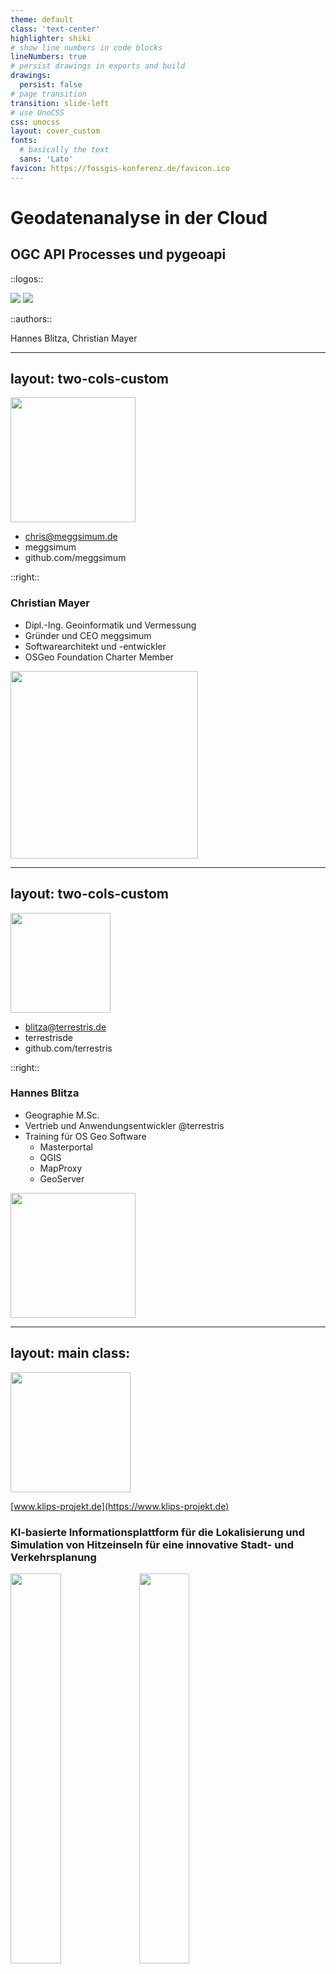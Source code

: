 ```yaml
---
theme: default
class: 'text-center'
highlighter: shiki
# show line numbers in code blocks
lineNumbers: true
# persist drawings in exports and build
drawings:
  persist: false
# page transition
transition: slide-left
# use UnoCSS
css: unocss
layout: cover_custom
fonts:
  # basically the text
  sans: 'Lato'
favicon: https://fossgis-konferenz.de/favicon.ico
---
```


# Geodatenanalyse in der Cloud
## OGC API Processes und pygeoapi

::logos::

<img src="/terrestris-logo-normal.svg" />
<img src="/meggsimum-logo_bold.png"  />

::authors::

Hannes Blitza, Christian Mayer

---
layout: two-cols-custom
---

<img src="/profilbild-christian-mayer.jpeg" style="width: 200px !important"/>

<div class="social">

- <mdi-email-edit-outline /> chris@meggsimum.de
- <mdi-twitter /> meggsimum
- <mdi-Github /> github.com/meggsimum
</div>

::right::
### Christian Mayer

- Dipl.-Ing. Geoinformatik und Vermessung
- Gründer und CEO meggsimum
- Softwarearchitekt und -entwickler
- OSGeo Foundation Charter Member

<img src="/meggsimum-logo_bold.png" style="width: 300px !important" class="py-6" />

---
layout: two-cols-custom
---

<img src="/hbl.jpg" style="width: 160px !important"/>

<div class="social">

- <mdi-email-edit-outline /> blitza@terrestris.de
- <mdi-twitter /> terrestrisde
- <mdi-Github /> github.com/terrestris
</div>

::right::
### Hannes Blitza
- Geographie M.Sc.
- Vertrieb und Anwendungsentwickler @terrestris
- Training für OS Geo Software
  - Masterportal
  - QGIS
  - MapProxy
  - GeoServer

<img src="/terrestris-logo-normal.svg" style="width: 200px !important" class="py-6" />

---
layout: main
class:
---

<img src="/klips_logo.png" style="width:20vw" class="self-center" />

[www.klips-projekt.de](https://www.klips-projekt.de)

### KI-basierte Informationsplattform für die Lokalisierung und Simulation von Hitzeinseln für eine innovative Stadt- und Verkehrsplanung

<div class="flex justify-center">
  <img src="/bmdv.png" style="height:40%" />
  <img src="/mfund.jpg" style="height:40%" />
</div>


---
layout: two-cols-header
class:
---

# KLIPS

::left::

*Digitale Informationsplattform zur
Lokalisierung, Prognose und Simulation
von Hitzeinseln*

- **Echtzeitanalyse**: Lokalisierung der aktuell auftretenden Hitzeinseln im Stadtgebiet
- **Prognose**: Mithilfe von Verfahren des Maschinellen Lernens werden historische Daten ausgewertet und Wirkungszusammenhänge für die nächsten 48 Stunden abgeleitet.
- **Simulation**: Auswirkungen baulicher oder planerischer Maßnahmen aufs Stadtklima im Vorhinein durchspielen

::right::

<img src="/klips_overview.png" />

---
layout: main
---

# "Unsere Arbeitspakete"

- Aufbau GDI
- Automatische Prozessierung und Veröffentlichung von Ergebnisdaten über APIs
- Demonstratoren für einzelne APIs

<div style="margin-top: 20px;"></div>
<img src="/klips_architecture1.png" style="width:90%"/>

---
layout: main
---

# OGC API Processes

- Nachfolger von WPS (Web Processing Service)
- **Core Part 1** veröffentlicht in 12/2021
- RESTful
- JSON encodings
- Asynchron und Synchron
- [Implementierungen](https://github.com/opengeospatial/ogcapi-processes/blob/master/implementations.adoc)
  - pygeoapi
  - ZOO-Project
  - u.w.

---
layout: main
class:
---

<div class="flex justify-center">
  <img src="/pygeoapi-logo.png" style="width:15vw" class="self-center py-8" />
</div>

- Python Server Software für OGC API Services
- Plugin-Architektur
- Synchroner und asynchroner Modus
- OpenAPI
- unterstütze Standards: OGC API Features, OGC API Processes, OGC API Coverages, OGC API Tiles, etc.
- [OSGeo Projekt](https://www.osgeo.org/projects/pygeoapi/)
- Einfacher Workflow um etablierte GDAL oder GRASS Prozesse als OGC API Process zu veröffentlichen

---
layout: main
class:
---

# Rasterstatistiken für KLIPS

- Fasst die Werte eines Rasters basierend auf Vektorgeometrien zusammen
- Input:
  - Vorhersage-Raster (COG)
  - Geometrie (Punkt oder Polygon)
- Output: Statistiken (als JSON)
- Exemplarischer Usecase: <br />
   Eine Schulleitung möchte die Vorhersage für das Schulgelände erfahren.

<img src="/rasterstats.svg" class="py-8" style="width: 50%">

---
layout: two-cols-header
---

# Übersicht Prozesse

::left::

maschinenlesbar

<img src="/process_overview_json.png" alt="Übersicht Prozesse" style="width: 30vw">

::right::

menschenexplorierbar

<img src="/process_overview_html.png" alt="Übersicht Prozesse" style="width: 30vw">

---
layout: two-cols-header
class:
---

# Detailansicht Prozesse

::left::

<img src="/process_detail_point_json.png" alt="Übersicht Prozesse" style="width: 40vw">

::right::

<img src="/process_detail_point_html.png" alt="Übersicht Prozesse" style="width: 40vw">

---
layout: two-cols-header
class:
---

::left::

# Example request

<!-- nebeneinander packen  -->

```json
{
  "inputs": {
    "x": 1525303.0,
    "y": 6636103.0,
    "cogDirUrl": "http://nginx/cog/",
    "inputCrs": "EPSG:3857",
    "startTimeStamp": "2000-01-01T12:32:00Z",
    "endTimeStamp": "2024-12-31T12:32:00Z"
  }
}
```

::right::

# Example response

  ```json
  {
    "values": [
      {
        "band_0": 276.52368756798535,
        "timestamp": "2022-02-16T00:00:00Z"
      },
      {
        "band_0": 22.25165738512104,
        "timestamp": "2022-02-17T00:00:00Z"
      }
    ]
  }
  ```

---
layout: main
class:
---

# Web Demonstrator

<img src="/web-demo.png" alt="Web Demonstrator" />

<!-- <div class="klips-footer">
  <SlideCurrentNo className="pageNumber" />
</div> -->

https://klips-dev.terrestris.de/demonstrator/

---
layout: main
class:
---


TODO CM Ausblick future: videos, charts


---
layout: main
class:
---


# Hilfreiche Links

- Source Code: https://github.com/klips-project/klips-sdi
- Demonstrator Rasterstatistiken: https://klips-dev.terrestris.de/demonstrator
- Vortrag in FOSSGIS: https://pretalx.com/fossgis2023/talk/BTSUDS
- pygeoapi: https://pygeoapi.io
- OGC API Processes: https://ogcapi.ogc.org/processes
- KLIPS Projekt: https://www.klips-projekt.de

---
end
---

# end